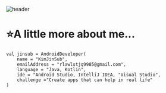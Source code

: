 ![header](https://capsule-render.vercel.app/api?type=waving&color=auto&height=300&section=header&text=👋Hello%20World,%20I`m%20JinSub&fontSize=60)


# ⭐A little more about me...
```
val jinsub = AndroidDeveloper(
    name = "KimJinSub",
    emailAddress = "rlawlstjq9985@gmail.com",
    language = "Java, Kotlin",
    ide = "Android Studio, IntelliJ IDEA, "Visual Studio",
    challenge ="Create apps that can help in real life"
)
```